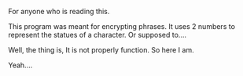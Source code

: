 For anyone who is reading this.

This program was meant for encrypting phrases.
It uses 2 numbers to represent the statues of a character.
Or supposed to....

Well, the thing is,
It is not properly function.
So here I am.

Yeah....
